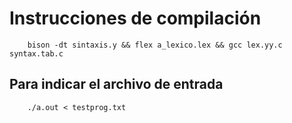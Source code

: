 # Instrucciones de compilación

```
    bison -dt sintaxis.y && flex a_lexico.lex && gcc lex.yy.c syntax.tab.c
```

## Para indicar el archivo de entrada

```
    ./a.out < testprog.txt
```